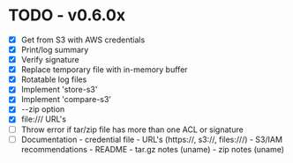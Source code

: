 # TODO - v0.6.0x

- [x] Get from S3 with AWS credentials
- [x] Print/log summary 
- [x] Verify signature
- [x] Replace temporary file with in-memory buffer
- [x] Rotatable log files
- [x] Implement 'store-s3'
- [x] Implement 'compare-s3'
- [x] --zip option
- [x] file:/// URL's
- [ ] Throw error if tar/zip file has more than one ACL or signature
- [ ] Documentation
      - credential file
      - URL's (https://, s3://, files:///)
      - S3/IAM recommendations
      - README
      - tar.gz notes (uname)
      - zip notes (uname)